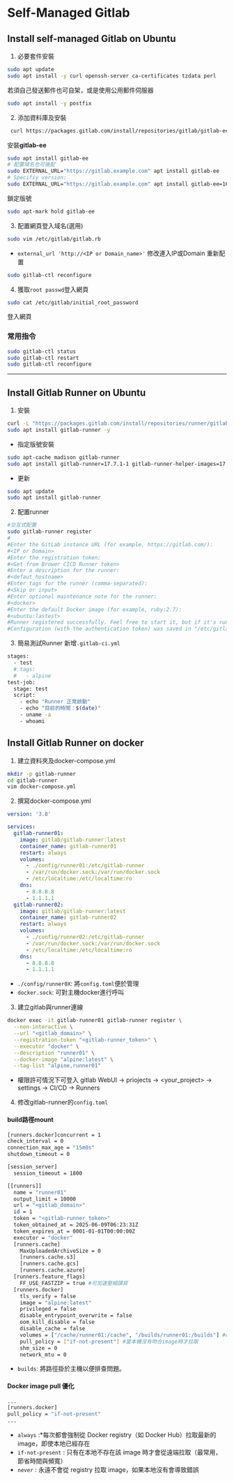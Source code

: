 # Self-Managed Gitlab

## Install self-managed Gitlab on Ubuntu
1. 必要套件安裝
```sh
sudo apt update
sudo apt install -y curl openssh-server ca-certificates tzdata perl
```
若須自己發送郵件也可自架，或是使用公用郵件伺服器
```sh
sudo apt install -y postfix
```
2. 添加資料庫及安裝
```sh
 curl https://packages.gitlab.com/install/repositories/gitlab/gitlab-ee/script.deb.sh | sudo bash
```
安裝**gitlab-ee**
```sh
sudo apt install gitlab-ee
# 配置域名也可後配
sudo EXTERNAL_URL="https://gitlab.example.com" apt install gitlab-ee
# Specifiy version: 
sudo EXTERNAL_URL="https://gitlab.example.com" apt install gitlab-ee=16.2.3-ee.0
```
鎖定版號
```sh
sudo apt-mark hold gitlab-ee
```
3. 配置網頁登入域名(選用)
```sh
sudo vim /etc/gitlab/gitlab.rb
```
- `external_url 'http://<IP or Domain_name>'` 修改連入IP或Domain
重新配置
```sh
sudo gitlab-ctl reconfigure
```

4. 獲取`root passwd`登入網頁
```sh
sudo cat /etc/gitlab/initial_root_password
```
登入網頁

### 常用指令
```sh
sudo gitlab-ctl status
sudo gitlab-ctl restart
sudo gitlab-ctl reconfigure
```

---

## Install Gitlab Runner on Ubuntu
1. 安裝
```sh
curl -L "https://packages.gitlab.com/install/repositories/runner/gitlab-runner/script.deb.sh" | sudo bash
sudo apt install gitlab-runner -y
```
- 指定版號安裝
```sh
sudo apt-cache madison gitlab-runner
sudo apt install gitlab-runner=17.7.1-1 gitlab-runner-helper-images=17.7.1-1
```
- 更新
```sh
sudo apt update
sudo apt install gitlab-runner
```
2. 配置runner
```sh
#交互式配置
sudo gitlab-runner register
#
#Enter the GitLab instance URL (for example, https://gitlab.com/):
#<IP or Domain>
#Enter the registration token:
#<Get from Brower CICD Runner token>
#Enter a description for the runner:
#<defaut_hostname>
#Enter tags for the runner (comma-separated):
#<Skip or input>
#Enter optional maintenance note for the runner:
#<docker>
#Enter the default Docker image (for example, ruby:2.7):
#<ubuntu:lastest>
#Runner registered successfully. Feel free to start it, but if it's running already the config should be automatically reloaded!
#Configuration (with the authentication token) was saved in "/etc/gitlab-runner/config.toml" 
```
3. 簡易測試Runner
新增`.gitlab-ci.yml`
```sh
stages:
  - test
  # tags:
  #   - alpine
test-job:
  stage: test
  script:
    - echo "Runner 正常啟動"
    - echo "目前的時間：$(date)"
    - uname -a
    - whoami
```
## Install Gitlab Runner on docker
1. 建立資料夾及docker-compose.yml
```sh
mkdir -p gitlab-runner
cd gitlab-runner
vim docker-compose.yml
```
2. 撰寫docker-compose.yml
```yaml
version: '3.8'

services:
  gitlab-runner01:
    image: gitlab/gitlab-runner:latest
    container_name: gitlab-runner01
    restart: always
    volumes:
      - ./config/runner01:/etc/gitlab-runner
      - /var/run/docker.sock:/var/run/docker.sock
      - /etc/localtime:/etc/localtime:ro
    dns:
      - 8.8.8.8
      - 1.1.1.1
  gitlab-runner02:
    image: gitlab/gitlab-runner:latest
    container_name: gitlab-runner02
    restart: always
    volumes:
      - ./config/runner02:/etc/gitlab-runner
      - /var/run/docker.sock:/var/run/docker.sock
      - /etc/localtime:/etc/localtime:ro
    dns:
      - 8.8.8.8
      - 1.1.1.1
```
- `./config/runner0X`: 將`config.toml`便於管理
- `docker.sock`: 可對主機docker進行呼叫

3. 建立gitlab與runner連線
```sh
docker exec -it gitlab-runner01 gitlab-runner register \
  --non-interactive \
  --url "<gitlab_domain>" \
  --registration-token "<gitlab-runner_token>" \
  --executor "docker" \
  --description "runner01" \
  --docker-image "alpine:latest" \
  --tag-list "alpine,runner01"
```
- 權限許可情況下可登入 gitlab WebUI -> priojects -> <your_project> -> settings -> CI/CD -> Runners

4. 修改gitlab-runner的`config.toml`
#### build路徑mount
```sh 
[runners.docker]concurrent = 1
check_interval = 0
connection_max_age = "15m0s"
shutdown_timeout = 0

[session_server]
  session_timeout = 1800

[[runners]]
  name = "runner01"
  output_limit = 10000
  url = "<gitlab_domain>"
  id = 1
  token = "<gitlab-runner_token>"
  token_obtained_at = 2025-06-09T06:23:31Z 
  token_expires_at = 0001-01-01T00:00:00Z
  executor = "docker"
  [runners.cache]
    MaxUploadedArchiveSize = 0
    [runners.cache.s3]
    [runners.cache.gcs]
    [runners.cache.azure]
  [runners.feature_flags]
    FF_USE_FASTZIP = true #可加速壓縮讀寫
  [runners.docker]
    tls_verify = false
    image = "alpine:latest"
    privileged = false
    disable_entrypoint_overwrite = false
    oom_kill_disable = false
    disable_cache = false
    volumes = ["/cache/runner01:/cache", "/builds/runner01:/builds"] #cache與builds掛於主機中查閱
    pull_policy = ["if-not-present"] #當本機沒有吻合image時才拉取
    shm_size = 0
    network_mtu = 0
```
- `builds`: 將路徑掛於主機以便排查問題。

#### Docker image pull 優化
```sh
...
[runners.docker]
pull_policy = "if-not-present"
...
```
- `always` :*每次都會強制從 Docker registry（如 Docker Hub）拉取最新的 image，即使本地已經存在
- `if-not-present` : 只有在本地不存在該 image 時才會從遠端拉取（最常用，節省時間與頻寬）
- `never` : 永遠不會從 registry 拉取 image，如果本地沒有會導致錯誤